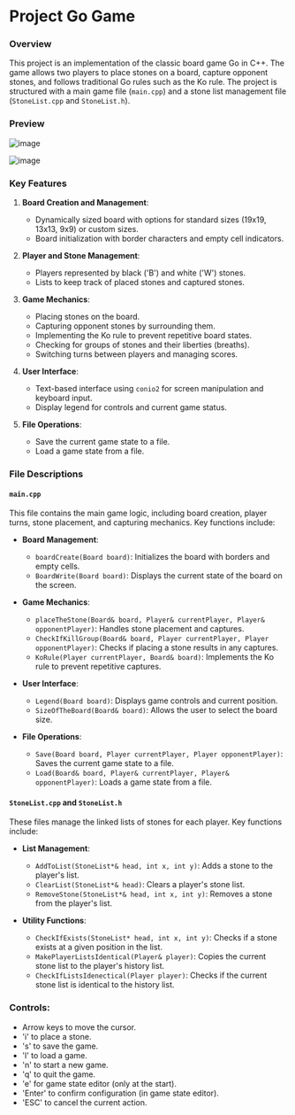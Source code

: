 # Project Go Game
### Overview
This project is an implementation of the classic board game Go in C++. The game allows two players to place stones on a board, capture opponent stones, and follows traditional Go rules such as the Ko rule. The project is structured with a main game file (`main.cpp`) and a stone list management file (`StoneList.cpp` and `StoneList.h`).

### Preview
![image](https://github.com/janekludwicki/ProjectGO/assets/132893147/a09a9c01-e502-4cbf-8ae0-717f2caff2aa)

![image](https://github.com/janekludwicki/ProjectGO/assets/132893147/23bd927e-d0f8-4e67-8651-0e9c157e2ec5)


### Key Features
1. **Board Creation and Management**:
   - Dynamically sized board with options for standard sizes (19x19, 13x13, 9x9) or custom sizes.
   - Board initialization with border characters and empty cell indicators.

2. **Player and Stone Management**:
   - Players represented by black ('B') and white ('W') stones.
   - Lists to keep track of placed stones and captured stones.

3. **Game Mechanics**:
   - Placing stones on the board.
   - Capturing opponent stones by surrounding them.
   - Implementing the Ko rule to prevent repetitive board states.
   - Checking for groups of stones and their liberties (breaths).
   - Switching turns between players and managing scores.

4. **User Interface**:
   - Text-based interface using `conio2` for screen manipulation and keyboard input.
   - Display legend for controls and current game status.

5. **File Operations**:
   - Save the current game state to a file.
   - Load a game state from a file.

### File Descriptions

#### `main.cpp`
This file contains the main game logic, including board creation, player turns, stone placement, and capturing mechanics. Key functions include:

- **Board Management**:
  - `boardCreate(Board board)`: Initializes the board with borders and empty cells.
  - `BoardWrite(Board board)`: Displays the current state of the board on the screen.

- **Game Mechanics**:
  - `placeTheStone(Board& board, Player& currentPlayer, Player& opponentPlayer)`: Handles stone placement and captures.
  - `CheckIfKillGroup(Board& board, Player currentPlayer, Player opponentPlayer)`: Checks if placing a stone results in any captures.
  - `KoRule(Player currentPlayer, Board& board)`: Implements the Ko rule to prevent repetitive captures.

- **User Interface**:
  - `Legend(Board board)`: Displays game controls and current position.
  - `SizeOfTheBoard(Board& board)`: Allows the user to select the board size.

- **File Operations**:
  - `Save(Board board, Player currentPlayer, Player opponentPlayer)`: Saves the current game state to a file.
  - `Load(Board& board, Player& currentPlayer, Player& opponentPlayer)`: Loads a game state from a file.

#### `StoneList.cpp` and `StoneList.h`
These files manage the linked lists of stones for each player. Key functions include:

- **List Management**:
  - `AddToList(StoneList*& head, int x, int y)`: Adds a stone to the player's list.
  - `ClearList(StoneList*& head)`: Clears a player's stone list.
  - `RemoveStone(StoneList*& head, int x, int y)`: Removes a stone from the player's list.

- **Utility Functions**:
  - `CheckIfExists(StoneList* head, int x, int y)`: Checks if a stone exists at a given position in the list.
  - `MakePlayerListsIdentical(Player& player)`: Copies the current stone list to the player's history list.
  - `CheckIfListsIdenectical(Player player)`: Checks if the current stone list is identical to the history list.

### Controls:
   - Arrow keys to move the cursor.
   - 'i' to place a stone.
   - 's' to save the game.
   - 'l' to load a game.
   - 'n' to start a new game.
   - 'q' to quit the game.
   - 'e' for game state editor (only at the start).
   - 'Enter' to confirm configuration (in game state editor).
   - 'ESC' to cancel the current action.

